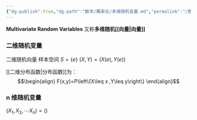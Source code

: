 ```yaml
---
{"dg-publish":true,"dg-path":"数学/概率论/多维随机变量.md","permalink":"/数学/概率论/多维随机变量/","dgPassFrontmatter":true,"noteIcon":"","created":"2024-05-21T15:20:28.127+08:00","updated":"2024-06-13T20:07:35.349+08:00"}
---
```


**Multivariate Random Variables**
又称**多维随机[[向量\|向量]]**
### 二维随机变量
二维随机向量
样本空间 $S=\left\{e \right\}$
$(X,Y)=(X(e),Y(e))$

[[二维分布函数\|分布函数]]为：
$$\begin{align}
F(x,y)=P\left\{X\leq x ,Y\leq y\right\}
\end{align}$$

### n 维随机变量
$(X_{1},X_{2},\cdots X_{n})=()$
